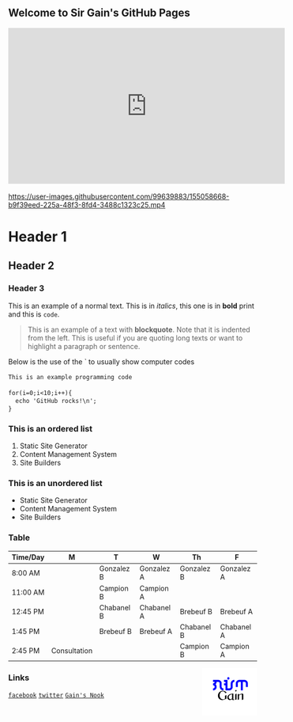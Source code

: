 ## Welcome to Sir Gain's GitHub Pages

<iframe width="560" height="315" src="https://www.youtube.com/embed/8Gv0H-vPoDc" title="YouTube video player" frameborder="0" allow="accelerometer; autoplay; clipboard-write; encrypted-media; gyroscope; picture-in-picture" allowfullscreen></iframe>



https://user-images.githubusercontent.com/99639883/155058668-b9f39eed-225a-48f3-8fd4-3488c1323c25.mp4



# Header 1
## Header 2
### Header 3

This is an example of a normal text. This is in *italics*, this one is in **bold** print and this is `code`.

> This is an example of a text with **blockquote**. Note that it is indented from the left. This is useful if you are quoting long texts or want to highlight a paragraph or sentence.

Below is the use of the ` to usually show computer codes
```code
This is an example programming code

for(i=0;i<10;i++){
  echo 'GitHub rocks!\n';
}
```
### This is an ordered list
1. Static Site Generator
2. Content Management System
3. Site Builders

### This is an unordered list
- Static Site Generator
- Content Management System
- Site Builders

### Table

| Time/Day | M | T | W | Th | F |
-----------|---|---|---|----|---|
| 8:00 AM |  |Gonzalez B | Gonzalez A | Gonzalez B | Gonzalez A |
| 11:00 AM |  | Campion B | Campion A |  |  |
| 12:45 PM |  | Chabanel B | Chabanel A | Brebeuf B | Brebeuf A |
| 1:45 PM |  | Brebeuf B | Brebeuf A | Chabanel B | Chabanel A |
| 2:45 PM | Consultation |  |  | Campion B | Campion A |



<img src="gain-font-filipino.png" width="111" align="right">

### Links

[`facebook`](https://www.facebook.com/sirgain)
[`twitter`](https://www.twitter.com/sirgain)
[`Gain's Nook`](http://sirgain.droppages.com/)

